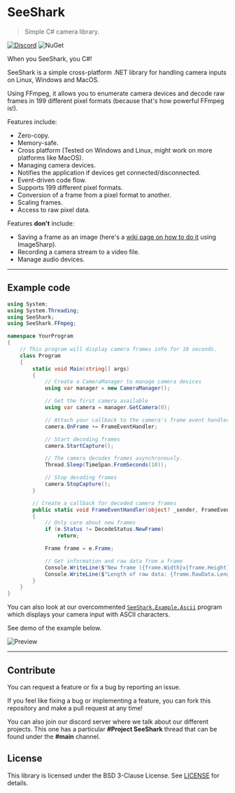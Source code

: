 # SeeShark

> Simple C# camera library.

[![Discord](https://img.shields.io/discord/871618277258960896?color=7289DA&label=%20&logo=discord&logoColor=white)](https://discord.gg/Tz96ZdKjSA) ![NuGet](https://img.shields.io/nuget/v/SeeShark)

When you SeeShark, you C#!

SeeShark is a simple cross-platform .NET library for handling camera inputs on Linux, Windows and MacOS.

Using FFmpeg, it allows you to enumerate camera devices and decode raw frames in 199 different pixel formats (because that's how powerful FFmpeg is!).

Features include:

- Zero-copy.
- Memory-safe.
- Cross platform (Tested on Windows and Linux, might work on more platforms like MacOS).
- Managing camera devices.
- Notifies the application if devices get connected/disconnected.
- Event-driven code flow.
- Supports 199 different pixel formats.
- Conversion of a frame from a pixel format to another.
- Scaling frames.
- Access to raw pixel data.

Features **don't** include:

- Saving a frame as an image (here's a [wiki page on how to do it](https://github.com/vignetteapp/SeeShark/wiki/Saving-images) using ImageSharp).
- Recording a camera stream to a video file.
- Manage audio devices.

***

## Example code

```cs
using System;
using System.Threading;
using SeeShark;
using SeeShark.FFmpeg;

namespace YourProgram
{
    // This program will display camera frames info for 10 seconds.
    class Program
    {
        static void Main(string[] args)
        {
            // Create a CameraManager to manage camera devices
            using var manager = new CameraManager();

            // Get the first camera available
            using var camera = manager.GetCamera(0);

            // Attach your callback to the camera's frame event handler
            camera.OnFrame += FrameEventHandler;

            // Start decoding frames
            camera.StartCapture();

            // The camera decodes frames asynchronously.
            Thread.Sleep(TimeSpan.FromSeconds(10));

            // Stop decoding frames
            camera.StopCapture();
        }

        // Create a callback for decoded camera frames
        public static void FrameEventHandler(object? _sender, FrameEventArgs e)
        {
            // Only care about new frames
            if (e.Status != DecodeStatus.NewFrame)
                return;

            Frame frame = e.Frame;

            // Get information and raw data from a frame
            Console.WriteLine($"New frame ({frame.Width}x{frame.Height} | {frame.PixelFormat})");
            Console.WriteLine($"Length of raw data: {frame.RawData.Length} bytes");
        }
    }
}

```

You can also look at our overcommented [`SeeShark.Example.Ascii`](./SeeShark.Example.Ascii/) program which displays your camera input with ASCII characters.

See demo of the example below.

![Preview](https://user-images.githubusercontent.com/34704796/146024429-6b3d9188-5fd9-4463-8014-b2a33071c29e.gif)

***

## Contribute

You can request a feature or fix a bug by reporting an issue.

If you feel like fixing a bug or implementing a feature, you can fork this repository and make a pull request at any time!

You can also join our discord server where we talk about our different projects.
This one has a particular **#Project SeeShark** thread that can be found under the **#main** channel.

## License

This library is licensed under the BSD 3-Clause License.
See [LICENSE](LICENSE) for details.
